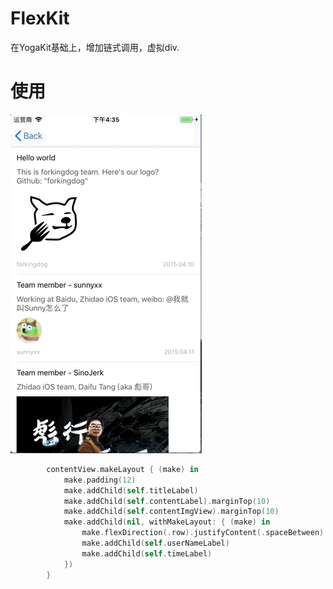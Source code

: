 # FlexKit
在YogaKit基础上，增加链式调用，虚拟div.<br/>
# 使用     
<img src='https://github.com/ONECATYU/FlexKit/blob/master/Images/screen.gif'/>   

```swift
        contentView.makeLayout { (make) in
            make.padding(12)
            make.addChild(self.titleLabel)
            make.addChild(self.contentLabel).marginTop(10)
            make.addChild(self.contentImgView).marginTop(10)
            make.addChild(nil, withMakeLayout: { (make) in
                make.flexDirection(.row).justifyContent(.spaceBetween).marginTop(10)
                make.addChild(self.userNameLabel)
                make.addChild(self.timeLabel)
            })
        }
```    
